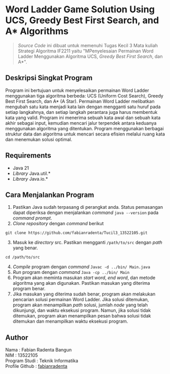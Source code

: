 # Word Ladder Game Solution Using UCS, Greedy Best First Search, and A* Algorithms
> *Source Code* ini dibuat untuk memenuhi Tugas Kecil 3 Mata kuliah Strategi Algoritma IF2211 yaitu "MPenyelesaian Permainan Word Ladder Menggunakan Algoritma UCS, *Greedy Best First Search*, dan A*".

## Deskripsi Singkat Program
Program ini bertujuan untuk menyelesaikan permainan Word Ladder menggunakan tiga algoritma berbeda: UCS (Uniform Cost Search), Greedy Best First Search, dan A* (A Star). Permainan Word Ladder melibatkan mengubah satu kata menjadi kata lain dengan mengganti satu huruf pada setiap langkahnya, dan setiap langkah perantara juga harus membentuk kata yang valid. Program ini menerima sebuah kata awal dan sebuah kata akhir sebagai input, kemudian mencari jalur terpendek antara keduanya menggunakan algoritma yang ditentukan. Program menggunakan berbagai struktur data dan algoritma untuk mencari secara efisien melalui ruang kata dan menemukan solusi optimal.

## Requirements
- Java 21
- *Library* Java.util.*
- *Library* Java.io.*

## Cara Menjalankan Program
1. Pastikan Java sudah terpasang di perangkat anda. Status pemasangan dapat diperiksa dengan menjalankan *command* `java --version` pada *command prompt*.
2. *Clone repository* dengan *command* berikut
```
git clone https://github.com/fabianradenta/Tucil3_13522105.git
``` 
3. Masuk ke *directory* src. Pastikan mengganti `/path/to/src` dengan *path* yang benar.
```
cd /path/to/src
```
4. *Compile* program dengan *command* `Javac -d ../bin/ Main.java` 
5. *Run* program dengan *command* `Java -cp ../bin/ Main`
6. Program akan meminta masukan *start word*, *end word*, dan metode algoritma yang akan digunakan. Pastikan masukan yang diterima program benar.
6. Jika masukan yang diterima sudah benar, program akan melakukan pencarian solusi permainan Word Ladder. Jika solusi ditemukan, program akan menampilkan *path* solusi, jumlah *node* yang telah dikunjungi, dan waktu eksekusi program. Namun, jika solusi tidak ditemukan, program akan menampilkan pesan bahwa solusi tidak ditemukan dan menampilkan waktu eksekusi program.

## Author
Nama : Fabian Radenta Bangun<br>
NIM : 13522105<br>
Program Studi : Teknik Informatika<br>
Profile Github : [fabianradenta](github.com/fabianradenta)